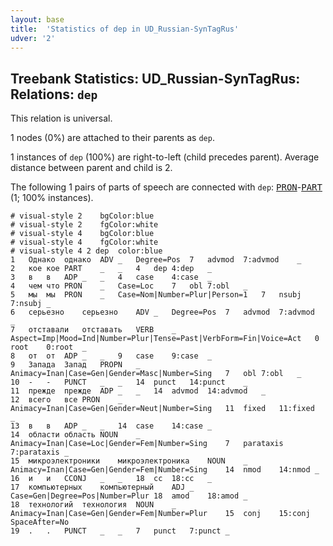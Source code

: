 ```yaml
---
layout: base
title:  'Statistics of dep in UD_Russian-SynTagRus'
udver: '2'
---
```


## Treebank Statistics: UD_Russian-SynTagRus: Relations: `dep`

This relation is universal.

1 nodes (0%) are attached to their parents as `dep`.

1 instances of `dep` (100%) are right-to-left (child precedes parent).
Average distance between parent and child is 2.

The following 1 pairs of parts of speech are connected with `dep`: <tt><a href="ru_syntagrus-pos-PRON.html">PRON</a></tt>-<tt><a href="ru_syntagrus-pos-PART.html">PART</a></tt> (1; 100% instances).


~~~ conllu
# visual-style 2	bgColor:blue
# visual-style 2	fgColor:white
# visual-style 4	bgColor:blue
# visual-style 4	fgColor:white
# visual-style 4 2 dep	color:blue
1	Однако	однако	ADV	_	Degree=Pos	7	advmod	7:advmod	_
2	кое	кое	PART	_	_	4	dep	4:dep	_
3	в	в	ADP	_	_	4	case	4:case	_
4	чем	что	PRON	_	Case=Loc	7	obl	7:obl	_
5	мы	мы	PRON	_	Case=Nom|Number=Plur|Person=1	7	nsubj	7:nsubj	_
6	серьезно	серьезно	ADV	_	Degree=Pos	7	advmod	7:advmod	_
7	отставали	отставать	VERB	_	Aspect=Imp|Mood=Ind|Number=Plur|Tense=Past|VerbForm=Fin|Voice=Act	0	root	0:root	_
8	от	от	ADP	_	_	9	case	9:case	_
9	Запада	Запад	PROPN	_	Animacy=Inan|Case=Gen|Gender=Masc|Number=Sing	7	obl	7:obl	_
10	-	-	PUNCT	_	_	14	punct	14:punct	_
11	прежде	прежде	ADP	_	_	14	advmod	14:advmod	_
12	всего	все	PRON	_	Animacy=Inan|Case=Gen|Gender=Neut|Number=Sing	11	fixed	11:fixed	_
13	в	в	ADP	_	_	14	case	14:case	_
14	области	область	NOUN	_	Animacy=Inan|Case=Loc|Gender=Fem|Number=Sing	7	parataxis	7:parataxis	_
15	микроэлектроники	микроэлектроника	NOUN	_	Animacy=Inan|Case=Gen|Gender=Fem|Number=Sing	14	nmod	14:nmod	_
16	и	и	CCONJ	_	_	18	cc	18:cc	_
17	компьютерных	компьютерный	ADJ	_	Case=Gen|Degree=Pos|Number=Plur	18	amod	18:amod	_
18	технологий	технология	NOUN	_	Animacy=Inan|Case=Gen|Gender=Fem|Number=Plur	15	conj	15:conj	SpaceAfter=No
19	.	.	PUNCT	_	_	7	punct	7:punct	_

~~~


